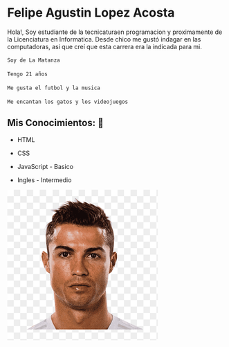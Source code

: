 


# Felipe Agustin Lopez Acosta

Hola!, Soy estudiante de la tecnicaturaen programacion y proximamente de la Licenciatura en Informatica. Desde chico me gustó indagar en las computadoras, asi que creí que esta carrera era la indicada para mi.


```
Soy de La Matanza

Tengo 21 años

Me gusta el futbol y la musica

Me encantan los gatos y los videojuegos

```

## Mis Conocimientos: :book:
* HTML
  
* CSS
  
* JavaScript - Basico
  
* Ingles - Intermedio



![Foto Cara](ElBicho.png)
